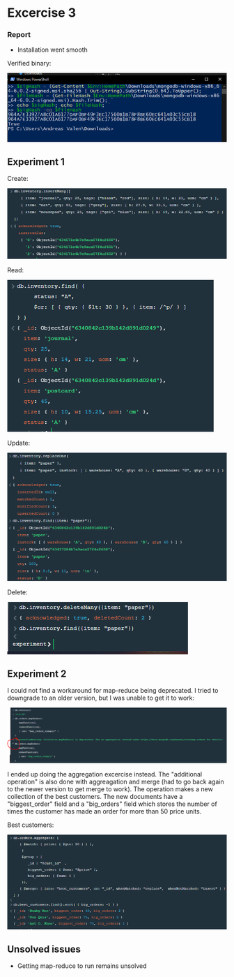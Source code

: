 # Excercise 3

### Report

- Installation went smooth

Verified binary:

![db screenshot](https://github.com/andreasvalen/DAT250/blob/main/resources/imgs/BinaryVerification.PNG?raw=true)

## Experiment 1

Create:

![db screenshot](https://github.com/andreasvalen/DAT250/blob/main/resources/imgs/MongoDBCreate.PNG?raw=true)

Read:

![db screenshot](https://github.com/andreasvalen/DAT250/blob/main/resources/imgs/MongoDBRead.PNG?raw=true)

Update:

![db screenshot](https://github.com/andreasvalen/DAT250/blob/main/resources/imgs/MongoDBUpdate.PNG?raw=true)

Delete:

![db screenshot](https://github.com/andreasvalen/DAT250/blob/main/resources/imgs/MongoDBDelete.PNG?raw=true)

## Experiment 2

I could not find a workaround for map-reduce being deprecated.
I tried to downgrade to an older version, but I was unable to get it to work:

![db screenshot](https://github.com/andreasvalen/DAT250/blob/main/resources/imgs/MapReduceNotWorking.PNG?raw=true)

I ended up doing the aggregation excercise instead.
The "additional operation" is also done with aggreagation and merge (had to go back again to the newer version to get merge to work).
The operation makes a new collection of the best customers. The new documents have a "biggest_order" field and a "big_orders" field which
stores the number of times the customer has made an order for more than 50 price units.

Best customers:

![db screenshot](https://github.com/andreasvalen/DAT250/blob/main/resources/imgs/AdditionalOperation.PNG?raw=true)

## Unsolved issues

- Getting map-reduce to run remains unsolved
